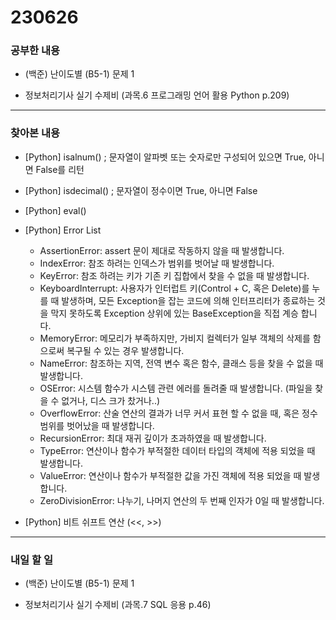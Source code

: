 # 230626

### 공부한 내용

- (백준) 난이도별 (B5-1) 문제 1

- 정보처리기사 실기 수제비 (과목.6 프로그래밍 언어 활용 Python p.209)

---

### 찾아본 내용

- [Python] isalnum() ; 문자열이 알파벳 또는 숫자로만 구성되어 있으면 True, 아니면 False를 리턴

- [Python] isdecimal() ; 문자열이 정수이면 True, 아니면 False

- [Python] eval()

- [Python] Error List

  > >

  - AssertionError: assert 문이 제대로 작동하지 않을 때 발생합니다.
  - IndexError: 참조 하려는 인덱스가 범위를 벗어날 때 발생합니다.
  - KeyError: 참조 하려는 키가 기존 키 집합에서 찾을 수 없을 때 발생합니다.
  - KeyboardInterrupt: 사용자가 인터럽트 키(Control + C, 혹은 Delete)를 누를 때 발생하며, 모든
    Exception을 잡는 코드에 의해 인터프리터가 종료하는 것을 막지 못하도록 Exception 상위에 있는
    BaseException을 직접 계승 합니다.
  - MemoryError: 메모리가 부족하지만, 가비지 컬렉터가 일부 객체의 삭제를 함으로써 복구될 수 있는
    경우 발생합니다.
  - NameError: 참조하는 지역, 전역 변수 혹은 함수, 클래스 등을 찾을 수 없을 때 발생합니다.
  - OSError: 시스템 함수가 시스템 관련 에러를 돌려줄 때 발생합니다. (파일을 찾을 수 없거나, 디스
    크가 찼거나..)
  - OverflowError: 산술 연산의 결과가 너무 커서 표현 할 수 없을 때, 혹은 정수 범위를 벗어났을
    때 발생합니다.
  - RecursionError: 최대 재귀 깊이가 초과하였을 때 발생합니다.
  - TypeError: 연산이나 함수가 부적절한 데이터 타입의 객체에 적용 되었을 때 발생합니다.
  - ValueError: 연산이나 함수가 부적절한 값을 가진 객체에 적용 되었을 때 발생합니다.
  - ZeroDivisionError: 나누기, 나머지 연산의 두 번째 인자가 0일 때 발생합니다.

- [Python] 비트 쉬프트 연산 (<<, >>)

---

### 내일 할 일

- (백준) 난이도별 (B5-1) 문제 1

- 정보처리기사 실기 수제비 (과목.7 SQL 응용 p.46)
